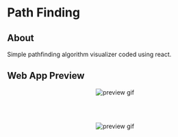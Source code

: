 # Path Finding

## About
Simple pathfinding algorithm visualizer coded using react.

## Web App Preview
<p align="center">
    <img src="https://i.gyazo.com/9bbcbd0aa8f3d6fb2a193dcb3bb0b682.gif" alt="preview gif"/>
</p> <br/> <br/> 

<p align="center">
    <img src="https://i.gyazo.com/19470bdf49e3da2c4f5b61ccfdbe104a.gif" alt="preview gif"/>
</p> <br/> <br/>
